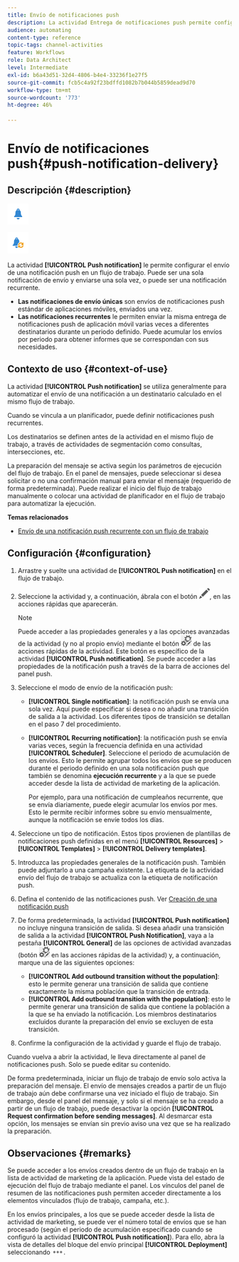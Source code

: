 ```yaml
---
title: Envío de notificaciones push
description: La actividad Entrega de notificaciones push permite configurar el envío de una sola notificación push de envío o de una notificación push recurrente en un flujo de trabajo.
audience: automating
content-type: reference
topic-tags: channel-activities
feature: Workflows
role: Data Architect
level: Intermediate
exl-id: b6a43d51-32d4-4806-b4e4-33236f1e27f5
source-git-commit: fcb5c4a92f23bdffd1082b7b044b5859dead9d70
workflow-type: tm+mt
source-wordcount: '773'
ht-degree: 46%

---
```


# Envío de notificaciones push{#push-notification-delivery}

## Descripción {#description}

![](assets/push.png)

![](assets/recurrentpush.png)

La actividad **[!UICONTROL Push notification]** le permite configurar el envío de una notificación push en un flujo de trabajo. Puede ser una sola notificación de envío y enviarse una sola vez, o puede ser una notificación recurrente.

* **Las notificaciones de envío únicas** son envíos de notificaciones push estándar de aplicaciones móviles, enviados una vez.
* **Las notificaciones recurrentes** le permiten enviar la misma entrega de notificaciones push de aplicación móvil varias veces a diferentes destinatarios durante un periodo definido. Puede acumular los envíos por periodo para obtener informes que se correspondan con sus necesidades.

## Contexto de uso {#context-of-use}

La actividad **[!UICONTROL Push notification]** se utiliza generalmente para automatizar el envío de una notificación a un destinatario calculado en el mismo flujo de trabajo.

Cuando se vincula a un planificador, puede definir notificaciones push recurrentes.

Los destinatarios se definen antes de la actividad en el mismo flujo de trabajo, a través de actividades de segmentación como consultas, intersecciones, etc.

La preparación del mensaje se activa según los parámetros de ejecución del flujo de trabajo. En el panel de mensajes, puede seleccionar si desea solicitar o no una confirmación manual para enviar el mensaje (requerido de forma predeterminada). Puede realizar el inicio del flujo de trabajo manualmente o colocar una actividad de planificador en el flujo de trabajo para automatizar la ejecución.

**Temas relacionados**

* [Envío de una notificación push recurrente con un flujo de trabajo](../../automating/using/recurring-push-notifications.md)

## Configuración {#configuration}

1. Arrastre y suelte una actividad de **[!UICONTROL Push notification]** en el flujo de trabajo.
1. Seleccione la actividad y, a continuación, ábrala con el botón ![](assets/edit_darkgrey-24px.png), en las acciones rápidas que aparecerán.

   >[!NOTE]
   >
   >Puede acceder a las propiedades generales y a las opciones avanzadas de la actividad (y no al propio envío) mediante el botón ![](assets/dlv_activity_params-24px.png) de las acciones rápidas de la actividad. Este botón es específico de la actividad **[!UICONTROL Push notification]**. Se puede acceder a las propiedades de la notificación push a través de la barra de acciones del panel push.

1. Seleccione el modo de envío de la notificación push:

   * **[!UICONTROL Single notification]**: la notificación push se envía una sola vez. Aquí puede especificar si desea o no añadir una transición de salida a la actividad. Los diferentes tipos de transición se detallan en el paso 7 del procedimiento.
   * **[!UICONTROL Recurring notification]**: la notificación push se envía varias veces, según la frecuencia definida en una actividad **[!UICONTROL Scheduler]**. Seleccione el periodo de acumulación de los envíos. Esto le permite agrupar todos los envíos que se producen durante el periodo definido en una sola notificación push que también se denomina **ejecución recurrente** y a la que se puede acceder desde la lista de actividad de marketing de la aplicación.

     Por ejemplo, para una notificación de cumpleaños recurrente, que se envía diariamente, puede elegir acumular los envíos por mes. Esto le permite recibir informes sobre su envío mensualmente, aunque la notificación se envíe todos los días.

1. Seleccione un tipo de notificación. Estos tipos provienen de plantillas de notificaciones push definidas en el menú **[!UICONTROL Resources]** > **[!UICONTROL Templates]** > **[!UICONTROL Delivery templates]**.
1. Introduzca las propiedades generales de la notificación push. También puede adjuntarlo a una campaña existente. La etiqueta de la actividad envío del flujo de trabajo se actualiza con la etiqueta de notificación push.
1. Defina el contenido de las notificaciones push. Ver [Creación de una notificación push](../../channels/using/preparing-and-sending-a-push-notification.md)
1. De forma predeterminada, la actividad **[!UICONTROL Push notification]** no incluye ninguna transición de salida. Si desea añadir una transición de salida a la actividad **[!UICONTROL Push Notification]**, vaya a la pestaña **[!UICONTROL General]** de las opciones de actividad avanzadas (botón ![](assets/dlv_activity_params-24px.png) en las acciones rápidas de la actividad) y, a continuación, marque una de las siguientes opciones:

   * **[!UICONTROL Add outbound transition without the population]**: esto le permite generar una transición de salida que contiene exactamente la misma población que la transición de entrada.
   * **[!UICONTROL Add outbound transition with the population]**: esto le permite generar una transición de salida que contiene la población a la que se ha enviado la notificación. Los miembros destinatarios excluidos durante la preparación del envío se excluyen de esta transición.

1. Confirme la configuración de la actividad y guarde el flujo de trabajo.

Cuando vuelva a abrir la actividad, le lleva directamente al panel de notificaciones push. Solo se puede editar su contenido.

De forma predeterminada, iniciar un flujo de trabajo de envío solo activa la preparación del mensaje. El envío de mensajes creados a partir de un flujo de trabajo aún debe confirmarse una vez iniciado el flujo de trabajo. Sin embargo, desde el panel del mensaje, y solo si el mensaje se ha creado a partir de un flujo de trabajo, puede desactivar la opción **[!UICONTROL Request confirmation before sending messages]**. Al desmarcar esta opción, los mensajes se envían sin previo aviso una vez que se ha realizado la preparación.

## Observaciones {#remarks}

Se puede acceder a los envíos creados dentro de un flujo de trabajo en la lista de actividad de marketing de la aplicación. Puede vista del estado de ejecución del flujo de trabajo mediante el panel. Los vínculos del panel de resumen de las notificaciones push permiten acceder directamente a los elementos vinculados (flujo de trabajo, campaña, etc.).

En los envíos principales, a los que se puede acceder desde la lista de actividad de marketing, se puede ver el número total de envíos que se han procesado (según el periodo de acumulación especificado cuando se configuró la actividad **[!UICONTROL Push notification]**). Para ello, abra la vista de detalles del bloque del envío principal **[!UICONTROL Deployment]** seleccionando ![](assets/wkf_dlv_detail_button.png).
